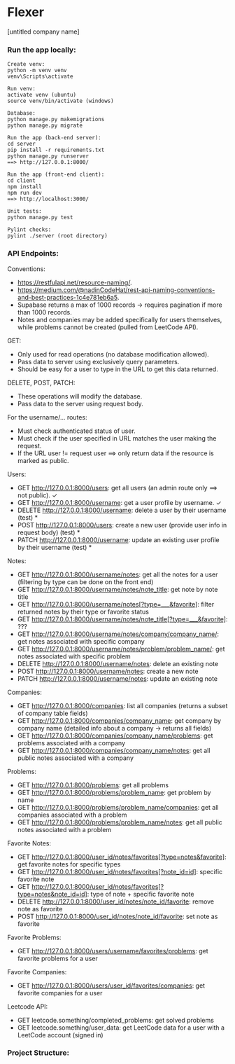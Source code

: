 # Flexer

[untitled company name]

### Run the app locally:

```
Create venv:
python -m venv venv
venv\Scripts\activate

Run venv:
activate venv (ubuntu)
source venv/bin/activate (windows)

Database:
python manage.py makemigrations
python manage.py migrate

Run the app (back-end server):
cd server
pip install -r requirements.txt
python manage.py runserver
==> http://127.0.0.1:8000/

Run the app (front-end client):
cd client
npm install
npm run dev
==> http://localhost:3000/

Unit tests:
python manage.py test

Pylint checks:
pylint ./server (root directory)
```

### API Endpoints:

Conventions:

- https://restfulapi.net/resource-naming/.
- https://medium.com/@nadinCodeHat/rest-api-naming-conventions-and-best-practices-1c4e781eb6a5.
- Supabase returns a max of 1000 records -> requires pagination if more than 1000 records.
- Notes and companies may be added specifically for users themselves, while problems cannot be created (pulled from LeetCode API).

GET:

- Only used for read operations (no database modification allowed).
- Pass data to server using exclusively query parameters.
- Should be easy for a user to type in the URL to get this data returned.

DELETE, POST, PATCH:

- These operations will modify the database.
- Pass data to the server using request body.

For the username/... routes:

- Must check authenticated status of user.
- Must check if the user specified in URL matches the user making the request.
- If the URL user != request user ==> only return data if the resource is marked as public.

Users:

- GET http://127.0.0.1:8000/users: get all users (an admin route only ==> not public). ✓
- GET http://127.0.0.1:8000/username: get a user profile by username. ✓
- DELETE http://127.0.0.1:8000/username: delete a user by their username (test) \*
- POST http://127.0.0.1:8000/users: create a new user (provide user info in request body) (test) \*
- PATCH http://127.0.0.1:8000/username: update an existing user profile by their username (test) \*

Notes:

- GET http://127.0.0.1:8000/username/notes: get all the notes for a user (filtering by type can be done on the front end)
- GET http://127.0.0.1:8000/username/notes/note_title: get note by note title
- GET http://127.0.0.1:8000/username/notes[?type=___&favorite]: filter returned notes by their type or favorite status
- GET http://127.0.0.1:8000/username/notes/note_title[?type=___&favorite]: ???
- GET http://127.0.0.1:8000/username/notes/company/company_name/: get notes associated with specific company
- GET http://127.0.0.1:8000/username/notes/problem/problem_name/: get notes associated with specific problem
- DELETE http://127.0.0.1:8000/username/notes: delete an existing note
- POST http://127.0.0.1:8000/username/notes: create a new note
- PATCH http://127.0.0.1:8000/username/notes: update an existing note

Companies:

- GET http://127.0.0.1:8000/companies: list all companies (returns a subset of company table fields)
- GET http://127.0.0.1:8000/companies/company_name: get company by company name (detailed info about a company -> returns all fields)
- GET http://127.0.0.1:8000/companies/company_name/problems: get problems associated with a company
- GET http://127.0.0.1:8000/companies/company_name/notes: get all public notes associated with a company

Problems:

- GET http://127.0.0.1:8000/problems: get all problems
- GET http://127.0.0.1:8000/problems/problem_name: get problem by name
- GET http://127.0.0.1:8000/problems/problem_name/companies: get all companies associated with a problem
- GET http://127.0.0.1:8000/problems/problem_name/notes: get all public notes associated with a problem

Favorite Notes:

- GET http://127.0.0.1:8000/user_id/notes/favorites[?type=notes&favorite]: get favorite notes for specific types
- GET http://127.0.0.1:8000/user_id/notes/favorites[?note_id=id]: specific favorite note
- GET http://127.0.0.1:8000/user_id/notes/favorites[?type=notes&note_id=id]: type of note + specific favorite note
- DELETE http://127.0.0.1:8000/user_id/notes/note_id/favorite: remove note as favorite
- POST http://127.0.0.1:8000/user_id/notes/note_id/favorite: set note as favorite

Favorite Problems:

- GET http://127.0.0.1:8000/users/username/favorites/problems: get favorite problems for a user

Favorite Companies:

- GET http://127.0.0.1:8000/users/user_id/favorites/companies: get favorite companies for a user

Leetcode API:

- GET leetcode.something/completed_problems: get solved problems
- GET leetcode.something/user_data: get LeetCode data for a user with a LeetCode account (signed in)

### Project Structure:
